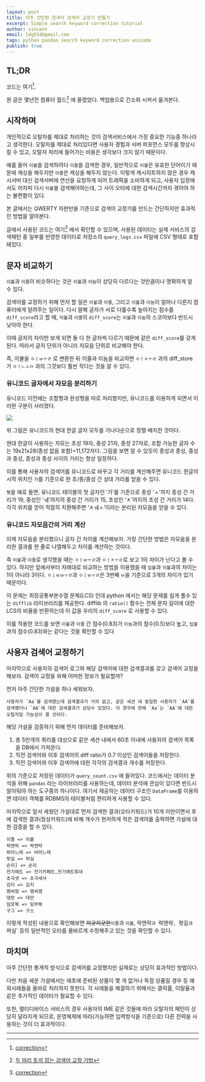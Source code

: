 ```yaml
---
layout: post
title: 아주 간단한 한국어 검색어 교정기 만들기
excerpt: Simple search keyword correction tutorial
author: vincent
email: ldg55d@gmail.com
tags: python pandas search keyword correction unicode
publish: true
---
```


## TL;DR

코드는 여기[^1]. 

원 글은 몇년전 컴퓨터 월드[^2] 에 올렸었다. 백업용으로 간소화 시켜서 옮겨본다.

## 시작하며

개인적으로 오탈자를 제대로 처리하는 것이 검색서비스에서 가장 중요한 기능중 하나라고 생각한다. 오탈자를 제대로 처리있다면 사용자 경험과 서버 퍼포먼스 모두를 향상시킬 수 있고, 오탈자 처리에 들어가는 비용은 생각보다 크지 않기 때문이다.

예를 들어 `이불`을 검색하려다 `이줄`을 검색한 경우, 일반적으로 `이불`은 유효한 단어이기 때문에 캐싱을 해두지만 `이줄`은 캐싱을 해두지 않는다.
이렇게 캐시히트하지 않은 경우 캐시서버 대신 검색서버에 연산을 요청하게 되어 트래픽을 소비하게 되고, 사용자 입장에서도 어차피 다시 `이불`을 검색해야하는데, 그 사이 오타에 대한 검색시간까지 겪어야 하는 불편함이 있다.

본 글에서는 QWERTY 자판만을 기준으로 검색어 교정기를 만드는 간단하지만 효과적인 방법을 알아본다.

글에서 사용된 코드는 여기[^1] 에서 확인할 수 있으며, 사용된 데이터는 실제 서비스의 검색패턴 중 일부를 반영한 데이터로 저장소의 `query_logs.csv` 파일에 CSV 형태로 포함돼있다.

## 문자 비교하기

`이불`과 `이줄`이 비슷하다는 것은 `이불`과 `이놈`이 상당히 다르다는 것만큼이나 명확하게 알 수 있다.

검색어를 교정하기 위해 먼저 할 일은 `이불`과 `이줄`, 그리고 `이불`과 `이놈`이 얼마나 다른지 컴퓨터에게 알려주는 일이다.
다시 말해 글자가 서로 다를수록 높아지는 점수를 `diff_score`라고 할 때, `이불`과 `이줄`의 `diff_score`는 `이불`과 `이놈`의 스코어보다 반드시 낮아야 한다.

이때 글자의 차이만 보게 되면 둘 다 한 글자씩 다르기 때문에 같은 `diff_score`를 갖게 된다.
따라서 글자 단위가 아니라 자모음 단위로 비교해야 한다.

즉, 이불을 `ㅇㅣㅂㅜㄹ` 로 변환한 뒤 이줄과 이놈을 비교하면 `ㅇㅣㅈㅜㄹ` 과의 diff_store 가  `ㅇㅣㄴㅗㅁ` 과의 그것보다 훨씬 작다는 것을 알 수 있다.

### 유니코드 글자에서 자모음 분리하기

유니코드 이전에는 조합형과 완성형을 따로 처리했지만, 유니코드를 이용하게 되면서 이러한 구분이 사라졌다.

![](http://www.comworld.co.kr/news/photo/201511/48900_28535_337.jpg)

위 그림은 유니코드의 현대 한글 글자 모두를 가나다순으로 정렬·배치한 것이다.

현대 한글이 사용하는 자모는 초성 19자, 중성 21자, 종성 27자로, 조합 가능한 글자 수는 19x21x28(종성 없음 포함)=11,172자다.
그림을 보면 알 수 있듯이 종성과 종성, 중성과 중성, 종성과 종성 사이의 거리는 항상 일정하다.

이를 통해 사용자의 검색어를 유니코드로 바꾸고 각 거리를 계산해주면 유니코드 한글의 시작 위치인 `가`를 기준으로 한 초/중/종성 간 상대 거리를 얻을 수 있다.

`췟`을 예로 들면, 유니코드 테이블의 첫 글자인 ‘가’를 기준으로 종성 ‘ㅅ’까지 종성 간 거리가 19, 중성인 ‘ㅞ’까지의 중성 간 거리가 15, 초성인 ‘ㅊ’까지의 초성 간 거리가 14다. 각각 위치를 얻어 적절히 치환해주면 ‘ㅊㅞㅅ’이라는 분리된 자모음을 얻을 수 있다.

### 유니코드 자모음간의 거리 계산

이제 자모음을 분리했으니 글자 간 차이를 계산해보자.
가장 간단한 방법은 자모음을 분리한 결과를 한 줄로 나열해두고 차이를 계산하는 것이다.

즉 `이불`과 `이줄`로 생각했을 때는 `ㅇㅣㅂㅜㄹ`과 `ㅇㅣㅈㅜㄹ`로 보고 1의 차이가 난다고 볼 수 있다.
하지만 앞에서부터 차례대로 비교하는 방법을 이용했을 때 `입불`과 `이불`과의 차이는 1이 아니라 3이다.
`ㅇㅣㅂㅂㅜㄹ`과 `ㅇㅣㅂㅜㄹ`은 3번째 `ㅂ`을 기준으로 3개의 차이가 있기 때문이다. 

이 문제는 최장공통부분수열 문제(LCS) 인데 python 에서는 해당 문제를 쉽게 풀수 있는 `difflib` 라이브러리를 제공한다.
difflib 의 `ratio()` 함수는 전체 문자 길이에 대한 LCS의 비율을 반환하는데 이 값을 우리의 `diff_score` 로 사용할 수 있다. 

이를 적용한 코드를 보면 `이불`과 `이줄` 간 점수(0.83)가 `이놈`과의 점수(0.5)보다 높고, `입불`과의 점수(0.83)와는 같다는 것을 확인할 수 있다

## 사용자 검색어 교정하기

마지막으로 사용자의 검색어 로그와 해당 검색어에 대한 검색결과를 갖고 검색어 교정을 해보자. 검색어 교정을 위해 어떠한 정보가 필요할까?

먼저 아주 간단한 가설을 하나 세워보자.
```
사용자가 `Aa`를 검색했는데 검색결과가 거의 없고, 같은 세션 내 동일한 사용자가 `AA`를 검색했더니 `AA`에 대한 검색결과가 상당수 있었다. 이 경우에 한해 `Aa`는 `AA`에 대한 오탈자일 가능성이 클 것이다.
```

해당 가설을 검증하기 위해 먼저 데이터를 준비해보자.

1. 총 5만개의 쿼리를 대상으로 같은 세션 내에서 60초 이내에 사용자의 검색어 목록을 DB에서 가져온다.
2. 직전 검색어와 이후 검색어의 diff ratio가 0.7 이상인 검색어들을 저장한다.
3. 직전 검색어와 이후 검색어에 대한 각각의 검색결과 개수를 저장한다.

위의 기준으로 저장된 데이터가 `query_count.csv` 에 들어있다.
코드에서는 데이터 분석을 위해 `pandas` 라는 라이브러리를 사용하는데, 데이터 분석에 관심이 있다면 반드시 알아둬야 하는 도구중의 하나이다. 여기서 제공하는 데이터 구조인 `DataFrame`를 이용하면 데이터 객체를 RDBMS의 테이블처럼 편리하게 사용할 수 있다.

마지막으로 앞서 세웠던 가설대로 먼저 검색한 결과(오타키워드)가 10개 미만이면서 후에 검색한 결과(정상키워드)에 비해 개수가 현저하게 적은 검색어를 출력하면 가설에 대한 검증을 할 수 있다.

```
이줄 => 이불
락엔락 => 락앤락
뷔아느레 => 비아느레
펏길 => 퍼실
숀리] => 숀리
전기매트 => 전기카페트,전기매트특대
초극셋 => 초극세사
김티 => 김치
엠씨엄 => 엠씨엠
댕만 => 대만
임모복 => 임부복
구그 => 구스
```

이렇게 작성된 내용으로 확인해보면 ~~지긋지긋한~~`이줄`과 `이불`, 락엔락`과 `락앤락`, `펏길`과 `퍼실` 등의 일반적인 오타를 올바르게 수정해주고 있는 것을 확인할 수 있다.

## 마치며

아주 간단한 통계적 방식으로 검색어를 교정했지만 실제로는 상당히 효과적인 방법이다.

다만 처음 세운 가설에서는 애초에 준비된 상품이 몇 개 없거나 독점 상품일 경우 등 예외사례들을 올바로 처리하지 못한다.
각 사례들을 해결하기 위해서는 클릭률, 이탈율과 같은 추가적인 데이터가 필요할 수 있다.

또한, 멀티디바이스 서비스의 경우 사용자의 IME 같은 것들에 따라 오탈자의 패턴이 상당히 달라지게 되므로, 운영체제에 따라(가능하면 입력방식을 기준으로) 다른 전략을 사용하는 것이 더 효과적이다.

----

[^1]: [correction](https://github.com/haandol/correction/blob/master/CW_6.ipynb)
[^2]: [두 마리 토끼 잡는 검색어 교정 기법](http://www.itdaily.kr/news/articleView.html?idxno=72860)